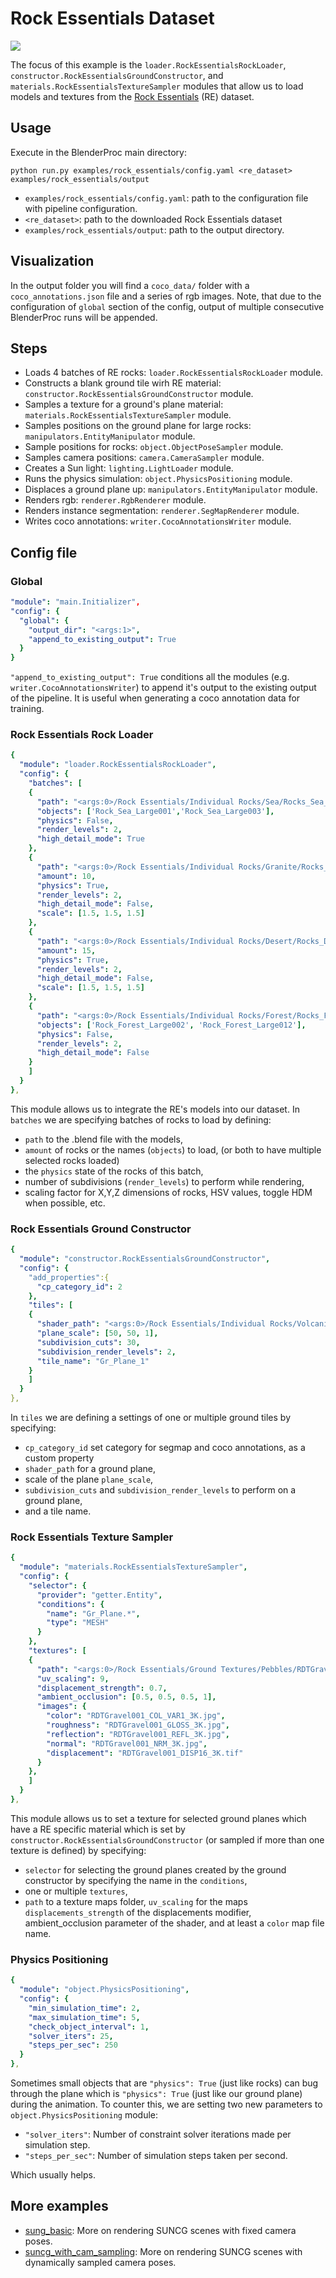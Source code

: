 # Rock Essentials Dataset

![](rendering.png)

The focus of this example is the `loader.RockEssentialsRockLoader`, `constructor.RockEssentialsGroundConstructor`, and `materials.RockEssentialsTextureSampler` modules that allow us to load models and textures from the [Rock Essentials](https://blendermarket.com/products/the-rock-essentials) (RE) dataset.

## Usage

Execute in the BlenderProc main directory:

```
python run.py examples/rock_essentials/config.yaml <re_dataset> examples/rock_essentials/output
``` 

* `examples/rock_essentials/config.yaml`: path to the configuration file with pipeline configuration.
* `<re_dataset>`: path to the downloaded Rock Essentials dataset 
* `examples/rock_essentials/output`: path to the output directory.

## Visualization

In the output folder you will find a `coco_data/` folder with a `coco_annotations.json` file and a series of rgb images. Note, that due to the configuration of `global` section of the config, output of multiple consecutive BlenderProc runs will be appended.

## Steps

* Loads 4 batches of RE rocks: `loader.RockEssentialsRockLoader` module.
* Constructs a blank ground tile wirh RE material: `constructor.RockEssentialsGroundConstructor` module.
* Samples a texture for a ground's plane material: `materials.RockEssentialsTextureSampler` module.
* Samples positions on the ground plane for large rocks: `manipulators.EntityManipulator` module.
* Sample positions for rocks: `object.ObjectPoseSampler` module.
* Samples camera positions: `camera.CameraSampler` module.
* Creates a Sun light: `lighting.LightLoader` module.
* Runs the physics simulation: `object.PhysicsPositioning` module.
* Displaces a ground plane up: `manipulators.EntityManipulator` module.
* Renders rgb: `renderer.RgbRenderer` module.
* Renders instance segmentation: `renderer.SegMapRenderer` module.
* Writes coco annotations: `writer.CocoAnnotationsWriter` module.

## Config file

### Global

```yaml
"module": "main.Initializer",
"config": {
  "global": {
    "output_dir": "<args:1>",
    "append_to_existing_output": True
  }
}
```

`"append_to_existing_output": True` conditions all the modules (e.g. `writer.CocoAnnotationsWriter`) to append it's output to the existing output of the pipeline. It is useful when generating a coco annotation data for training.

### Rock Essentials Rock Loader

```yaml
{
  "module": "loader.RockEssentialsRockLoader",
  "config": {
    "batches": [
    {
      "path": "<args:0>/Rock Essentials/Individual Rocks/Sea/Rocks_Sea_Large.blend",
      "objects": ['Rock_Sea_Large001','Rock_Sea_Large003'],
      "physics": False,
      "render_levels": 2,
      "high_detail_mode": True
    },
    {
      "path": "<args:0>/Rock Essentials/Individual Rocks/Granite/Rocks_Granite_Medium.blend",
      "amount": 10,
      "physics": True,
      "render_levels": 2,
      "high_detail_mode": False,
      "scale": [1.5, 1.5, 1.5]
    },
    {
      "path": "<args:0>/Rock Essentials/Individual Rocks/Desert/Rocks_Desert_Medium.blend",
      "amount": 15,
      "physics": True,
      "render_levels": 2,
      "high_detail_mode": False,
      "scale": [1.5, 1.5, 1.5]
    },
    {
      "path": "<args:0>/Rock Essentials/Individual Rocks/Forest/Rocks_Forest_Large.blend",
      "objects": ['Rock_Forest_Large002', 'Rock_Forest_Large012'],
      "physics": False,
      "render_levels": 2,
      "high_detail_mode": False
    }
    ]
  }
},
```

This module allows us to integrate the RE's models into our dataset.
In `batches` we are specifying batches of rocks to load by defining:
* `path` to the .blend file with the models,
* `amount` of rocks or the names (`objects`) to load, (or both to have multiple selected rocks loaded)
* the `physics` state of the rocks of this batch,
* number of subdivisions (`render_levels`) to perform while rendering,
* scaling factor for X,Y,Z dimensions of rocks, HSV values, toggle HDM when possible, etc.

### Rock Essentials Ground Constructor

```yaml
{
  "module": "constructor.RockEssentialsGroundConstructor",
  "config": {
    "add_properties":{
      "cp_category_id": 2
    },
    "tiles": [
    {
      "shader_path": "<args:0>/Rock Essentials/Individual Rocks/Volcanic/Rocks_Volcanic_Small.blend",
      "plane_scale": [50, 50, 1],
      "subdivision_cuts": 30,
      "subdivision_render_levels": 2,
      "tile_name": "Gr_Plane_1"
    }
    ]
  }
},
```

In `tiles` we are defining a settings of one or multiple ground tiles by specifying:
* `cp_category_id` set category for segmap and coco annotations, as a custom property
* `shader_path` for a ground plane,
* scale of the plane `plane_scale`,
* `subdivision_cuts` and `subdivision_render_levels` to perform on a ground plane,
* and  a tile name.

### Rock Essentials Texture Sampler

```yaml
{
  "module": "materials.RockEssentialsTextureSampler",
  "config": {
    "selector": {
      "provider": "getter.Entity",
      "conditions": {
        "name": "Gr_Plane.*",
        "type": "MESH"
      }
    },
    "textures": [
    {
      "path": "<args:0>/Rock Essentials/Ground Textures/Pebbles/RDTGravel001/",
      "uv_scaling": 9,
      "displacement_strength": 0.7,
      "ambient_occlusion": [0.5, 0.5, 0.5, 1],
      "images": {
        "color": "RDTGravel001_COL_VAR1_3K.jpg",
        "roughness": "RDTGravel001_GLOSS_3K.jpg",
        "reflection": "RDTGravel001_REFL_3K.jpg",
        "normal": "RDTGravel001_NRM_3K.jpg",
        "displacement": "RDTGravel001_DISP16_3K.tif"
      }
    },
    ]
  }
},
```

This module allows us to set a texture for selected ground planes which have a RE specific material which is set by `constructor.RockEssentialsGroundConstructor` (or sampled if more than one texture is defined) by specifying:
* `selector` for selecting the ground planes created by the ground constructor by specifying the name in the `conditions`,
* one or multiple `textures`,
* `path` to a texture maps folder, `uv_scaling` for the maps `displacements_strength` of the displacements modifier, ambient_occlusion parameter of the shader, and at least a `color` map file name.

### Physics Positioning

```yaml
{
  "module": "object.PhysicsPositioning",
  "config": {
    "min_simulation_time": 2,
    "max_simulation_time": 5,
    "check_object_interval": 1,
    "solver_iters": 25,
    "steps_per_sec": 250
  }
},
```

Sometimes small objects that are `"physics": True` (just like rocks) can bug through the plane which is `"physics": True` (just like our ground plane) during the animation.
To counter this, we are setting two new parameters to `object.PhysicsPositioning` module:
* `"solver_iters"`: Number of constraint solver iterations made per simulation step.
* `"steps_per_sec"`: Number of simulation steps taken per second. 

Which usually helps.

## More examples

* [sung_basic](../suncg_basic): More on rendering SUNCG scenes with fixed camera poses.
* [suncg_with_cam_sampling](../suncg_with_cam_sampling): More on rendering SUNCG scenes with dynamically sampled camera poses.
